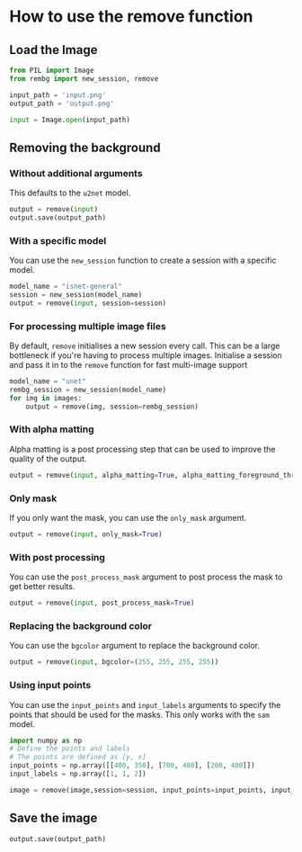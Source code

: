 # How to use the remove function

## Load the Image

```python
from PIL import Image
from rembg import new_session, remove

input_path = 'input.png'
output_path = 'output.png'

input = Image.open(input_path)
```

## Removing the background

### Without additional arguments

This defaults to the `u2net` model.

```python
output = remove(input)
output.save(output_path)
```

### With a specific model

You can use the `new_session` function to create a session with a specific model.

```python
model_name = "isnet-general"
session = new_session(model_name)
output = remove(input, session=session)
```

### For processing multiple image files

By default, `remove` initialises a new session every call. This can be a large bottleneck if you're having to process multiple images. Initialise a session and pass it in to the `remove` function for fast multi-image support

```python
model_name = "unet"
rembg_session = new_session(model_name)
for img in images:
    output = remove(img, session=rembg_session)
```

### With alpha matting

Alpha matting is a post processing step that can be used to improve the quality of the output.

```python
output = remove(input, alpha_matting=True, alpha_matting_foreground_threshold=270,alpha_matting_background_threshold=20, alpha_matting_erode_size=11)
```

### Only mask

If you only want the mask, you can use the `only_mask` argument.

```python
output = remove(input, only_mask=True)
```

### With post processing

You can use the `post_process_mask` argument to post process the mask to get better results.

```python
output = remove(input, post_process_mask=True)
```

### Replacing the background color

You can use the `bgcolor` argument to replace the background color.

```python
output = remove(input, bgcolor=(255, 255, 255, 255))
```

### Using input points

You can use the `input_points` and `input_labels` arguments to specify the points that should be used for the masks. This only works with the `sam` model.

```python
import numpy as np
# Define the points and labels
# The points are defined as [y, x]
input_points = np.array([[400, 350], [700, 400], [200, 400]])
input_labels = np.array([1, 1, 2])

image = remove(image,session=session, input_points=input_points, input_labels=input_labels)
```

## Save the image

```python
output.save(output_path)
```
